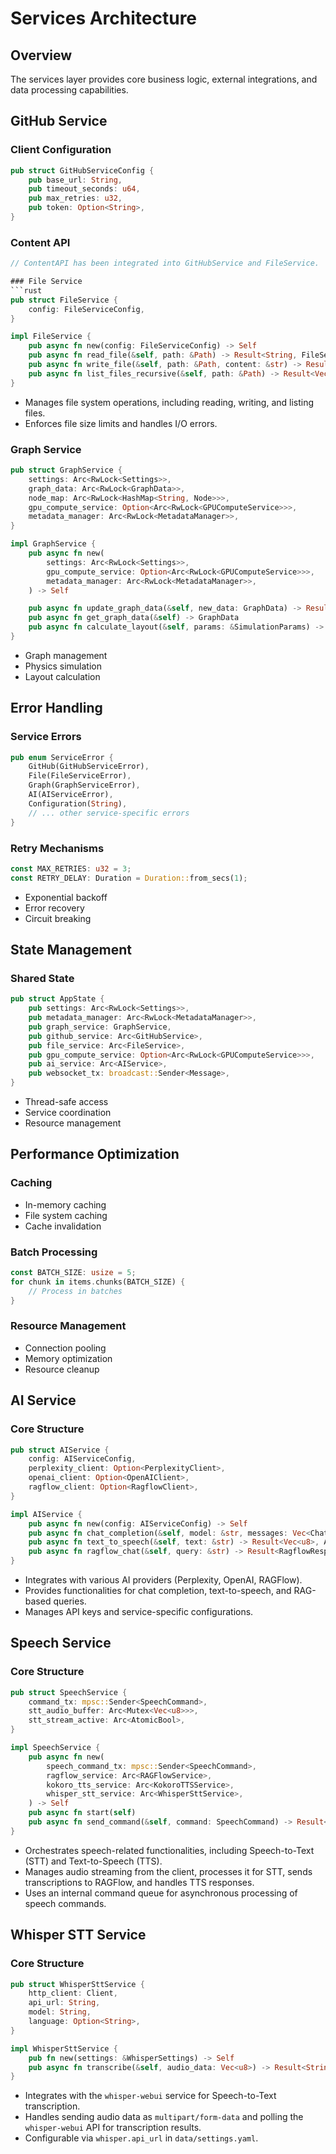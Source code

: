 # Services Architecture

## Overview
The services layer provides core business logic, external integrations, and data processing capabilities.

## GitHub Service

### Client Configuration
```rust
pub struct GitHubServiceConfig {
    pub base_url: String,
    pub timeout_seconds: u64,
    pub max_retries: u32,
    pub token: Option<String>,
}
```

### Content API
```rust
// ContentAPI has been integrated into GitHubService and FileService.

### File Service
```rust
pub struct FileService {
    config: FileServiceConfig,
}

impl FileService {
    pub async fn new(config: FileServiceConfig) -> Self
    pub async fn read_file(&self, path: &Path) -> Result<String, FileServiceError>
    pub async fn write_file(&self, path: &Path, content: &str) -> Result<(), FileServiceError>
    pub async fn list_files_recursive(&self, path: &Path) -> Result<Vec<PathBuf>, FileServiceError>
}
```
- Manages file system operations, including reading, writing, and listing files.
- Enforces file size limits and handles I/O errors.

### Graph Service
```rust
pub struct GraphService {
    settings: Arc<RwLock<Settings>>,
    graph_data: Arc<RwLock<GraphData>>,
    node_map: Arc<RwLock<HashMap<String, Node>>>,
    gpu_compute_service: Option<Arc<RwLock<GPUComputeService>>>,
    metadata_manager: Arc<RwLock<MetadataManager>>,
}

impl GraphService {
    pub async fn new(
        settings: Arc<RwLock<Settings>>,
        gpu_compute_service: Option<Arc<RwLock<GPUComputeService>>>,
        metadata_manager: Arc<RwLock<MetadataManager>>,
    ) -> Self

    pub async fn update_graph_data(&self, new_data: GraphData) -> Result<(), GraphServiceError>
    pub async fn get_graph_data(&self) -> GraphData
    pub async fn calculate_layout(&self, params: &SimulationParams) -> Result<(), GraphServiceError>
}
```
- Graph management
- Physics simulation
- Layout calculation

## Error Handling

### Service Errors
```rust
pub enum ServiceError {
    GitHub(GitHubServiceError),
    File(FileServiceError),
    Graph(GraphServiceError),
    AI(AIServiceError),
    Configuration(String),
    // ... other service-specific errors
}
```

### Retry Mechanisms
```rust
const MAX_RETRIES: u32 = 3;
const RETRY_DELAY: Duration = Duration::from_secs(1);
```
- Exponential backoff
- Error recovery
- Circuit breaking

## State Management

### Shared State
```rust
pub struct AppState {
    pub settings: Arc<RwLock<Settings>>,
    pub metadata_manager: Arc<RwLock<MetadataManager>>,
    pub graph_service: GraphService,
    pub github_service: Arc<GitHubService>,
    pub file_service: Arc<FileService>,
    pub gpu_compute_service: Option<Arc<RwLock<GPUComputeService>>>,
    pub ai_service: Arc<AIService>,
    pub websocket_tx: broadcast::Sender<Message>,
}
```
- Thread-safe access
- Service coordination
- Resource management

## Performance Optimization

### Caching
- In-memory caching
- File system caching
- Cache invalidation

### Batch Processing
```rust
const BATCH_SIZE: usize = 5;
for chunk in items.chunks(BATCH_SIZE) {
    // Process in batches
}
```

### Resource Management
- Connection pooling
- Memory optimization
- Resource cleanup

## AI Service

### Core Structure
```rust
pub struct AIService {
    config: AIServiceConfig,
    perplexity_client: Option<PerplexityClient>,
    openai_client: Option<OpenAIClient>,
    ragflow_client: Option<RagflowClient>,
}

impl AIService {
    pub async fn new(config: AIServiceConfig) -> Self
    pub async fn chat_completion(&self, model: &str, messages: Vec<ChatMessage>) -> Result<ChatResponse, AIServiceError>
    pub async fn text_to_speech(&self, text: &str) -> Result<Vec<u8>, AIServiceError>
    pub async fn ragflow_chat(&self, query: &str) -> Result<RagflowResponse, AIServiceError>
}
```
- Integrates with various AI providers (Perplexity, OpenAI, RAGFlow).
- Provides functionalities for chat completion, text-to-speech, and RAG-based queries.
- Manages API keys and service-specific configurations.

## Speech Service

### Core Structure
```rust
pub struct SpeechService {
    command_tx: mpsc::Sender<SpeechCommand>,
    stt_audio_buffer: Arc<Mutex<Vec<u8>>>,
    stt_stream_active: Arc<AtomicBool>,
}

impl SpeechService {
    pub async fn new(
        speech_command_tx: mpsc::Sender<SpeechCommand>,
        ragflow_service: Arc<RAGFlowService>,
        kokoro_tts_service: Arc<KokoroTTSService>,
        whisper_stt_service: Arc<WhisperSttService>,
    ) -> Self
    pub async fn start(self)
    pub async fn send_command(&self, command: SpeechCommand) -> Result<(), SpeechError>
}
```
- Orchestrates speech-related functionalities, including Speech-to-Text (STT) and Text-to-Speech (TTS).
- Manages audio streaming from the client, processes it for STT, sends transcriptions to RAGFlow, and handles TTS responses.
- Uses an internal command queue for asynchronous processing of speech commands.

## Whisper STT Service

### Core Structure
```rust
pub struct WhisperSttService {
    http_client: Client,
    api_url: String,
    model: String,
    language: Option<String>,
}

impl WhisperSttService {
    pub fn new(settings: &WhisperSettings) -> Self
    pub async fn transcribe(&self, audio_data: Vec<u8>) -> Result<String, SpeechError>
}
```
- Integrates with the `whisper-webui` service for Speech-to-Text transcription.
- Handles sending audio data as `multipart/form-data` and polling the `whisper-webui` API for transcription results.
- Configurable via `whisper.api_url` in `data/settings.yaml`.